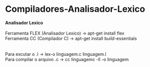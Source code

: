 # Compiladores-Analisador-Lexico
<strong>Analisador Lexico</strong><br><br>
Ferramenta FLEX (Analisador Lexico) -> apt-get install flex<br>
Ferramenta CC (Compilador C) -> apt-get install build-essentials<br>
<br><br>
Para excutar o .l -> lex-o linguagem.c linguagem.l<br>
Para compilar o arquivo .c -> cc linguagemc -ll -o linguagem<br>
